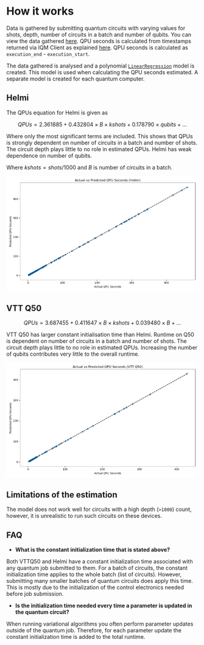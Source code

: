 # How it works


Data is gathered by submitting quantum circuits with varying values for shots, depth, number of circuits in a batch and number of qubits. You can view the data gathered [here](https://github.com/FiQCI/resource-estimator/tree/58fa3f5910bab10e0890d5170e548e449cde6b71/data_analysis/data). QPU seconds is calculated from timestamps returned via IQM Client as explained [here](https://docs.meetiqm.com/iqm-client/integration_guide.html#job-phases-and-related-timestamps). QPU seconds is calculated as `execution_end` - `execution_start`. 

The data gathered is analysed and a polynomial [`LinearRegression`](https://scikit-learn.org/stable/modules/generated/sklearn.linear_model.LinearRegression.html) model is created. This model is used when calculating the QPU seconds estimated. A separate model is created for each quantum computer. 

## Helmi

The QPUs equation for Helmi is given as

$$QPUs = 2.361885 + 0.432804 \times B \times kshots + 0.178790 \times qubits + ...$$

Where only the most significant terms are included. This shows that QPUs is strongly dependent on number of circuits in a batch and number of shots. The circuit depth plays little to no role in estimated QPUs. Helmi has weak dependence on number of qubits. 

Where $kshots = shots/1000$ and $B$ is number of circuits in a batch. 

![image](./actual_vs_predicted-helmi.png)

## VTT Q50

$$QPUs = 3.687455 + 0.411647 \times B \times kshots + 0.039480 \times B + ...$$

VTT Q50 has larger constant initialisation time than Helmi. Runtime on Q50 is dependent on number of circuits in a batch and number of shots. The circuit depth plays little to no role in estimated QPUs. Increasing the number of qubits contributes very little to the overall runtime. 

![image](./actual_vs_predicted-vtt-q50.png)

## Limitations of the estimation 

The model does not work well for circuits with a high depth (`>1000`) count, however, it is unrealistic to run such circuits on these devices. 

## FAQ

- **What is the constant initialization time that is stated above?**

Both VTTQ50 and Helmi have a constant initialization time associated with any quantum job submitted to them. For a batch of circuits, the constant initialization time applies to the whole batch (list of circuits). However, submitting many smaller batches of quantum circuits does apply this time. This is mostly due to the initialization of the control electronics needed before job submission. 

- **Is the initialization time needed every time a parameter is updated in the quantum circuit?**

When running variational algorithms you often perform parameter updates outside of the quantum job. Therefore, for each parameter update the constant initialization time is added to the total runtime. 

